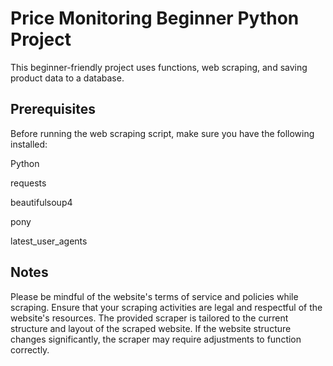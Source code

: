 # Price Monitoring Beginner Python Project
This beginner-friendly project uses functions, web scraping, and saving product data to a database.

## Prerequisites
Before running the web scraping script, make sure you have the following installed:

Python

requests

beautifulsoup4

pony

latest_user_agents

## Notes
Please be mindful of the website's terms of service and policies while scraping. 
Ensure that your scraping activities are legal and respectful of the website's resources.
The provided scraper is tailored to the current structure and layout of the scraped website. 
If the website structure changes significantly, the scraper may require adjustments to function correctly.


